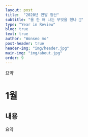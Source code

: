 ```yaml
---
layout: post
title:  "2020년 연말 정산"
subtitle: "올 한 해 나는 무엇을 했나 🤔"
type: "Year in Review"
blog: true
text: true
author: "Wonseo mo"
post-header: true
header-img: "img/header.jpg"
main-img: "img/about.jpg"
order: 9
---
```


요약

# 1월

##  내용

요약
